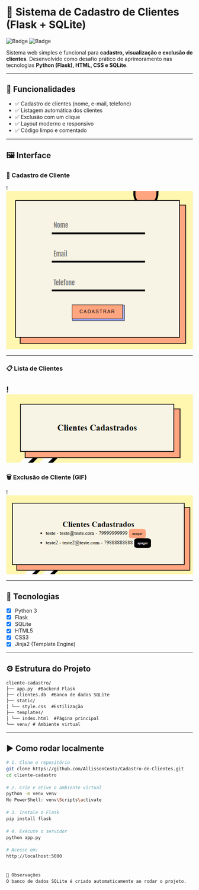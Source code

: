 # 🧾 Sistema de Cadastro de Clientes (Flask + SQLite)

![Badge](https://img.shields.io/badge/Python-Flask-blue?style=flat-square)
![Badge](https://img.shields.io/badge/Status-Completo-brightgreen?style=flat-square)

Sistema web simples e funcional para **cadastro, visualização e exclusão de clientes**. Desenvolvido como desafio prático de aprimoramento nas tecnologias **Python (Flask), HTML, CSS e SQLite**.

---

## 🎯 Funcionalidades

- ✅ Cadastro de clientes (nome, e-mail, telefone)
- ✅ Listagem automática dos clientes
- ✅ Exclusão com um clique
- ✅ Layout moderno e responsivo
- ✅ Código limpo e comentado

---

## 🖼️ Interface

### 🧾 Cadastro de Cliente

!<img src="./image/dados.png" alt="Formulário de cadastro">

---

### 📋 Lista de Clientes

!<img src="./image/lista.png" alt="Lista de clientes">
---

### 🗑️ Exclusão de Cliente (GIF)

!<img src="./image/apagar.png" alt="Excluindo cliente">

---

## 🧠 Tecnologias

- [x] Python 3  
- [x] Flask  
- [x] SQLite  
- [x] HTML5  
- [x] CSS3  
- [x] Jinja2 (Template Engine)

---

## ⚙️ Estrutura do Projeto
```
cliente-cadastro/
├── app.py  #Backend Flask
├── clientes.db  #Banco de dados SQLite
├── static/
│ └── style.css  #Estilização
├── templates/
│ └── index.html  #Página principal
└── venv/ # Ambiente virtual
```

---

## ▶️ Como rodar localmente

```bash
# 1. Clone o repositório
git clone https://github.com/AllissonCosta/Cadastro-de-Clientes.git
cd cliente-cadastro

# 2. Crie e ative o ambiente virtual
python -m venv venv
No PowerShell: venv\Scripts\activate

# 3. Instale o Flask
pip install flask

# 4. Execute o servidor
python app.py

# Acesse em:
http://localhost:5000


📌 Observações
O banco de dados SQLite é criado automaticamente ao rodar o projeto.
